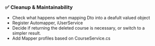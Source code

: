 ### ✅ Cleanup & Maintainability

- Check what happens when mapping Dto into a deafult valued object
- Register Automapper, iUserService
- Decide if returning the deleted course is necessary, or switch to a simpler result.
- Add Mapper profiles based on CourseService.cs
